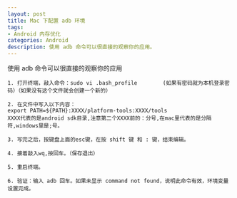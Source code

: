 ```yaml
---
layout: post
title: Mac 下配置 adb 环境
tags:
- Android 内存优化
categories: Android
description: 使用 adb 命令可以很直接的观察你的应用。
---
```


 使用 adb 命令可以很直接的观察你的应用



```
1. 打开终端，敲入命令：sudo vi .bash_profile        (如果有密码就为本机登录密码）（如果没有这个文件就会创建一个新的）
```
``` 
2. 在文件中写入以下内容：
export PATH=${PATH}:XXXX/platform-tools:XXXX/tools
XXXX代表的是android sdk目录,注意第二个XXXX前的：分号,在mac里代表的是分隔符,windows里是;号。
``` 
``` 
3. 写完之后，按键盘上面的esc键，在按 shift 键 和 : 键，结束编辑。
``` 
``` 
4. 接着敲入wq,按回车。（保存退出）
``` 
``` 
5. 重启终端。
``` 
``` 
6. 验证：输入 adb 回车。如果未显示 command not found，说明此命令有效，环境变量设置完成。
``` 













